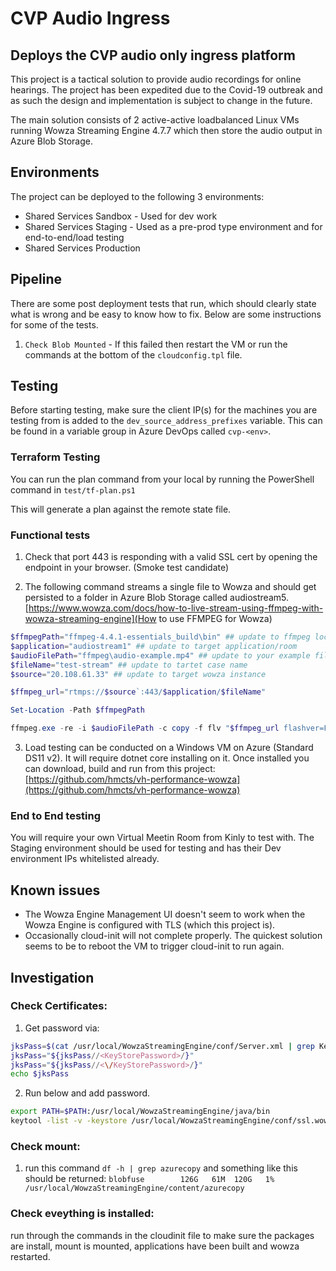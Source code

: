 # CVP Audio Ingress
## Deploys the CVP audio only ingress platform

This project is a tactical solution to provide audio recordings for online hearings. The project has been expedited due
to the Covid-19 outbreak and as such the design and implementation is subject to change in the future.

The main solution consists of 2 active-active loadbalanced Linux VMs running Wowza Streaming Engine 4.7.7 which then 
store the audio output in Azure Blob Storage. 

## Environments

The project can be deployed to the following 3 environments:

* Shared Services Sandbox - Used for dev work
* Shared Services Staging - Used as a pre-prod type environment and for end-to-end/load testing
* Shared Services Production

## Pipeline
There are some post deployment tests that run, which should clearly state what is wrong and be easy to know how to fix.
Below are some instructions for some of the tests.

1. `Check Blob Mounted` - If this failed then restart the VM or run the commands at the bottom of the `cloudconfig.tpl` file.

## Testing
Before starting testing, make sure the client IP(s) for the machines you are testing from is added to the 
`dev_source_address_prefixes` variable. This can be found in a variable group in Azure DevOps called `cvp-<env>`.

### Terraform Testing
You can run the plan command from your local by running the PowerShell command in `test/tf-plan.ps1`

This will generate a plan against the remote state file.

### Functional tests

1. Check that port 443 is responding with a valid SSL cert by opening the endpoint in your browser. (Smoke test candidate)

2. The following command streams a single file to Wowza and should get persisted to a folder in Azure Blob Storage called 
audiostream5. [https://www.wowza.com/docs/how-to-live-stream-using-ffmpeg-with-wowza-streaming-engine](How to use FFMPEG for Wowza)
```powershell
$ffmpegPath="ffmpeg-4.4.1-essentials_build\bin" ## update to ffmpeg location
$application="audiostream1" ## update to target application/room
$audioFilePath="ffmpeg\audio-example.mp4" ## update to your example file
$fileName="test-stream" ## update to tartet case name
$source="20.108.61.33" ## update to target wowza instance

$ffmpeg_url="rtmps://$source`:443/$application/$fileName"

Set-Location -Path $ffmpegPath

ffmpeg.exe -re -i $audioFilePath -c copy -f flv "$ffmpeg_url flashver=FMLE/3.0\20(compatible;\20FMSc/1.0) live=true pubUser=wowza title=$fileName" -loglevel verbose
``` 

3. Load testing can be conducted on a Windows VM on Azure (Standard DS11 v2). It will require dotnet core installing on it.
Once installed you can download, build and run from this project: 
[https://github.com/hmcts/vh-performance-wowza](https://github.com/hmcts/vh-performance-wowza)

### End to End testing
You will require your own Virtual Meetin Room from Kinly to test with. The Staging environment should be used for testing 
and has their Dev environment IPs whitelisted already.

## Known issues
* The Wowza Engine Management UI doesn't seem to work when the Wowza Engine is configured with TLS (which this project 
is).
* Occasionally cloud-init will not complete properly. The quickest solution seems to be to reboot the VM to trigger cloud-init to run again.

## Investigation

### Check Certificates:

1. Get password via: 
```Bash
jksPass=$(cat /usr/local/WowzaStreamingEngine/conf/Server.xml | grep KeyStorePassword)
jksPass="${jksPass//<KeyStorePassword>/}"
jksPass="${jksPass//<\/KeyStorePassword>/}"
echo $jksPass
```
2. Run below and add password.
```Bash
export PATH=$PATH:/usr/local/WowzaStreamingEngine/java/bin
keytool -list -v -keystore /usr/local/WowzaStreamingEngine/conf/ssl.wowza.jks -storepass $jksPass
```

### Check mount:

1. run this command `df -h | grep azurecopy` and something like this should be returned:
`blobfuse        126G   61M  120G   1% /usr/local/WowzaStreamingEngine/content/azurecopy`

### Check eveything is installed:

 run through the commands in the cloudinit file to make sure the packages are install, mount is mounted, applications have been built and wowza restarted.